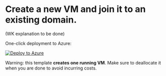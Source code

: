# Create a new VM and join it to an existing domain.

(WK explanation to be done)

One-click deployment to Azure:

[![Deploy to Azure](http://azuredeploy.net/deploybutton.png)](https://raw.githubusercontent.com/wkasdorp/new-vm-with-domain-join/master/azuredeploy.json)

Warning: this template **creates one running VM**. Make sure to deallocate it 
when you are done to avoid incurring costs. 

